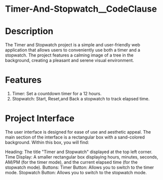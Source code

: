 # Timer-And-Stopwatch__CodeClause
# Description
The Timer and Stopwatch project is a simple and user-friendly web application that allows users to conveniently use both a timer and a stopwatch. The project features a calming image of a tree in the background, creating a pleasant and serene visual environment.
# Features
1. Timer: Set a countdown timer for a 12 hours.
2. Stopwatch: Start, Reset,and Back a stopwatch to track elapsed time.

# Project Interface
The user interface is designed for ease of use and aesthetic appeal. The main section of the interface is a rectangular box with a sand-colored background. Within this box, you will find:

Heading: The title "Timer and Stopwatch" displayed at the top left corner.
Time Display: A smaller rectangular box displaying hours, minutes, seconds, AM/PM (for the timer mode), and the current elapsed time (for the stopwatch mode).
Buttons:
Timer Button: Allows you to switch to the timer mode.
Stopwatch Button: Allows you to switch to the stopwatch mode.
